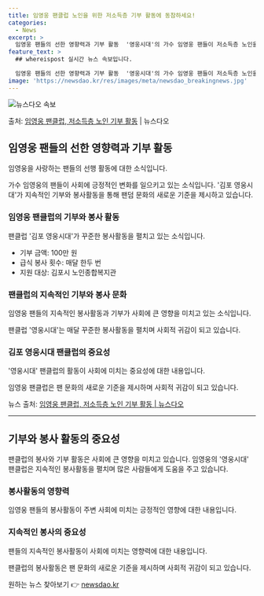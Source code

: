 ```yaml
---
title: 임영웅 팬클럽 노인을 위한 저소득층 기부 활동에 동참하세요!
categories:
  - News
excerpt: >
  임영웅 팬들의 선한 영향력과 기부 활동  '영웅시대'의 가수 임영웅 팬들이 저소득층 노인을 위한 기부로 선한…
feature_text: >
  ## whereispost 실시간 뉴스 속보입니다.

  임영웅 팬들의 선한 영향력과 기부 활동  '영웅시대'의 가수 임영웅 팬들이 저소득층 노인을 위한 기부로 선한…
image: 'https://newsdao.kr/res/images/meta/newsdao_breakingnews.jpg'
---
```


![뉴스다오 속보](https://newsdao.kr/res/images/meta/newsdao_breakingnews.jpg)

<p>출처: <a href="https://newsdao.kr/4406" rel="dofollow">임영웅 팬클럽, 저소득층 노인 기부 활동</a> | 뉴스다오</p>

<h2 data-ke-size="size26">임영웅 팬들의 선한 영향력과 기부 활동</h2>
임영웅을 사랑하는 팬들의 선행 활동에 대한 소식입니다.

<p data-ke-size="size16">가수 임영웅의 팬들이 사회에 긍정적인 변화를 일으키고 있는 소식입니다. '김포 영웅시대'가 지속적인 기부와 봉사활동을 통해 팬덤 문화의 새로운 기준을 제시하고 있습니다.</p>

<h3>임영웅 팬클럽의 기부와 봉사 활동</h3>
팬클럽 '김포 영웅시대'가 꾸준한 봉사활동을 펼치고 있는 소식입니다.

<ul>
    <li>기부 금액: 100만 원</li>
    <li>급식 봉사 횟수: 매달 한두 번</li>
    <li>지원 대상: 김포시 노인종합복지관</li>
</ul>

<h3>팬클럽의 지속적인 기부와 봉사 문화</h3>
임영웅 팬들의 지속적인 봉사활동과 기부가 사회에 큰 영향을 미치고 있는 소식입니다.

<p data-ke-size="size16">팬클럽 '영웅시대'는 매달 꾸준한 봉사활동을 펼치며 사회적 귀감이 되고 있습니다.</p>

<h3>김포 영웅시대 팬클럽의 중요성</h3>
'영웅시대' 팬클럽의 활동이 사회에 미치는 중요성에 대한 내용입니다.

<p data-ke-size="size16">임영웅 팬클럽은 팬 문화의 새로운 기준을 제시하며 사회적 귀감이 되고 있습니다.</p>

뉴스 출처: <a href="https://newsdao.kr/4406">임영웅 팬클럽, 저소득층 노인 기부 활동 | 뉴스다오</a>

<hr>

<h2 data-ke-size="size26">기부와 봉사 활동의 중요성</h2>

<p data-ke-size="size16">팬클럽의 봉사와 기부 활동은 사회에 큰 영향을 미치고 있습니다. 임영웅의 '영웅시대' 팬클럽은 지속적인 봉사활동을 펼치며 많은 사람들에게 도움을 주고 있습니다.</p>

<h3>봉사활동의 영향력</h3>
임영웅 팬들의 봉사활동이 주변 사회에 미치는 긍정적인 영향에 대한 내용입니다.

<h3>지속적인 봉사의 중요성</h3>
팬들의 지속적인 봉사활동이 사회에 미치는 영향력에 대한 내용입니다.

<p data-ke-size="size16">팬클럽의 봉사활동은 팬 문화의 새로운 기준을 제시하며 사회적 귀감이 되고 있습니다.</p> 

원하는 뉴스 찾아보기 👉 <a href="https://newsdao.kr" rel="dofollow">newsdao.kr</a>


